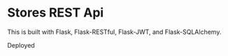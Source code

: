 # Stores REST Api

This is built with Flask, Flask-RESTful, Flask-JWT, and Flask-SQLAlchemy.

Deployed
